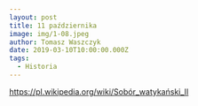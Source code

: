 ```yaml
---
layout: post
title: 11 października
image: img/1-08.jpeg
author: Tomasz Waszczyk
date: 2019-03-10T10:00:00.000Z
tags:
  - Historia
---
```


<https://pl.wikipedia.org/wiki/Sobór_watykański_II>
